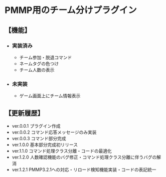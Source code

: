 # PMMP用のチーム分けプラグイン

## 【機能】

* ### 実装済み
  * チーム参加・脱退コマンド
  * ネームタグの色つけ
  * チーム人数の表示

* ### 未実装
  * ゲーム画面上にチーム情報表示

## 【更新履歴】

* ver.0.0.1 プラグイン作成
* ver.0.0.2 コマンド応答メッセージのみ実装
* ver.0.0.3 コマンド部分完成
* ver.1.0.0 基本部分完成初リリース
* ver.1.1.0 コマンド処理クラス分離・コードの最適化
* ver.1.2.0 人数確認機能のバグ修正・コマンド処理クラス分離に伴うバグの解消
* ver.1.2.1 PMMP3.2.1への対応・リロード検知機能実装・コードの表記統一
